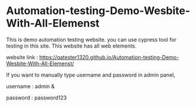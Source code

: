 # Automation-testing-Demo-Wesbite-With-All-Elemenst
This is demo automation testing website. you can use cypress tool for testing in this site. This website has all web elements.

website link : https://qatester1320.github.io/Automation-testing-Demo-Wesbite-With-All-Elemenst/

If you want to manually type username and password in admin panel,

  username : admin &
  
  password : password123
